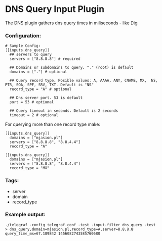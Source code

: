 # DNS Query Input Plugin

The DNS plugin gathers dns query times in miliseconds - like [Dig](https://en.wikipedia.org/wiki/Dig_\(command\))

### Configuration:

```
# Sample Config:
[[inputs.dns_query]]
  ## servers to query
  servers = ["8.8.8.8"] # required

  ## Domains or subdomains to query. "." (root) is default
  domains = ["."] # optional

  ## Query record type. Posible values: A, AAAA, ANY, CNAME, MX,  NS, PTR, SOA, SPF, SRV, TXT. Default is "NS"
  record_type = "A" # optional

  ## Dns server port. 53 is default
  port = 53 # optional

  ## Query timeout in seconds. Default is 2 seconds
  timeout = 2 # optional
```

For querying more than one record type make:

```
[[inputs.dns_query]]
  domains = ["mjasion.pl"]
  servers = ["8.8.8.8", "8.8.4.4"]
  record_type = "A"

[[inputs.dns_query]]
  domains = ["mjasion.pl"]
  servers = ["8.8.8.8", "8.8.4.4"]
  record_type = "MX"
```

### Tags:

- server
- domain
- record_type

### Example output:

```
./telegraf -config telegraf.conf -test -input-filter dns_query -test
> dns_query,domain=mjasion.pl,record_type=A,server=8.8.8.8 query_time_ms=67.189842 1456082743585760680
```

